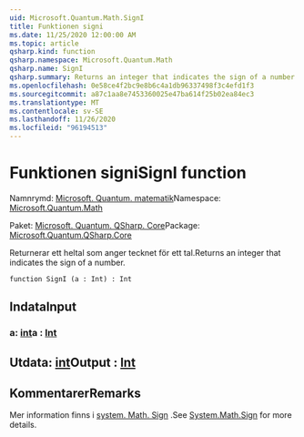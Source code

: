 ```yaml
---
uid: Microsoft.Quantum.Math.SignI
title: Funktionen signi
ms.date: 11/25/2020 12:00:00 AM
ms.topic: article
qsharp.kind: function
qsharp.namespace: Microsoft.Quantum.Math
qsharp.name: SignI
qsharp.summary: Returns an integer that indicates the sign of a number.
ms.openlocfilehash: 0e58ce4f2bc9e8b6c4a1db96337498f3c4efd1f3
ms.sourcegitcommit: a87c1aa8e7453360025e47ba614f25b02ea84ec3
ms.translationtype: MT
ms.contentlocale: sv-SE
ms.lasthandoff: 11/26/2020
ms.locfileid: "96194513"
---
```

# <a name="signi-function"></a><span data-ttu-id="81c0d-102">Funktionen signi</span><span class="sxs-lookup"><span data-stu-id="81c0d-102">SignI function</span></span>

<span data-ttu-id="81c0d-103">Namnrymd: [Microsoft. Quantum. matematik](xref:Microsoft.Quantum.Math)</span><span class="sxs-lookup"><span data-stu-id="81c0d-103">Namespace: [Microsoft.Quantum.Math](xref:Microsoft.Quantum.Math)</span></span>

<span data-ttu-id="81c0d-104">Paket: [Microsoft. Quantum. QSharp. Core](https://nuget.org/packages/Microsoft.Quantum.QSharp.Core)</span><span class="sxs-lookup"><span data-stu-id="81c0d-104">Package: [Microsoft.Quantum.QSharp.Core](https://nuget.org/packages/Microsoft.Quantum.QSharp.Core)</span></span>


<span data-ttu-id="81c0d-105">Returnerar ett heltal som anger tecknet för ett tal.</span><span class="sxs-lookup"><span data-stu-id="81c0d-105">Returns an integer that indicates the sign of a number.</span></span>

```qsharp
function SignI (a : Int) : Int
```


## <a name="input"></a><span data-ttu-id="81c0d-106">Indata</span><span class="sxs-lookup"><span data-stu-id="81c0d-106">Input</span></span>

### <a name="a--int"></a><span data-ttu-id="81c0d-107">a: [int](xref:microsoft.quantum.lang-ref.int)</span><span class="sxs-lookup"><span data-stu-id="81c0d-107">a : [Int](xref:microsoft.quantum.lang-ref.int)</span></span>





## <a name="output--int"></a><span data-ttu-id="81c0d-108">Utdata: [int](xref:microsoft.quantum.lang-ref.int)</span><span class="sxs-lookup"><span data-stu-id="81c0d-108">Output : [Int](xref:microsoft.quantum.lang-ref.int)</span></span>



## <a name="remarks"></a><span data-ttu-id="81c0d-109">Kommentarer</span><span class="sxs-lookup"><span data-stu-id="81c0d-109">Remarks</span></span>

<span data-ttu-id="81c0d-110">Mer information finns i [system. Math. Sign](https://docs.microsoft.com/dotnet/api/system.math.sign) .</span><span class="sxs-lookup"><span data-stu-id="81c0d-110">See [System.Math.Sign](https://docs.microsoft.com/dotnet/api/system.math.sign) for more details.</span></span>